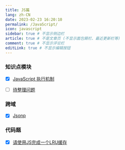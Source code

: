 ```yaml
---
title: JS篇
lang: zh-CN
date: 2023-02-23 16:20:10
permalink: /JavaScript/
icon: javascript
sidebar: true # 不显示侧边栏
article: true # 不是文章页 (不显示面包屑栏、最近更新栏等)
comment: true # 不显示评论栏
editLink: true # 不显示编辑按钮
---
```


### 知识点模块
- [x] [JavaScript 执行机制](/JavaScript/EventLoop/)
- [ ] [待整理问题](/JavaScript/Question/)


### 跨域
- [x] [Jsonp](/JavaScript/Jsonp/)


### 代码题
- [x] [请使用JS完成一个LRU缓存](/JavaScript/LRU/)